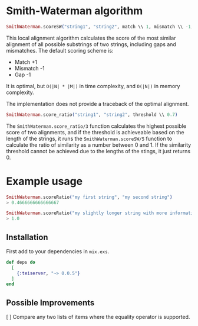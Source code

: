 # Smith-Waterman algorithm

```elixir
SmithWaterman.scoreSW("string1", "string2", match \\ 1, mismatch \\ -1, gap \\ -1)
```
This local alignment algorithm calculates the score of the most similar alignment of all possible substrings of two strings, including gaps and mismatches. 
The default scoring scheme is:
 - Match +1
 - Mismatch -1
 - Gap -1

It is optimal, but `O(|N| * |M|)` in time complexity, and `O(|N|)` in memory complexity. 

The implementation does not provide a traceback of the optimal alignment.


```elixir
SmithWaterman.score_ratio("string1", "string2", threshold \\ 0.7) 
```
The `SmithWaterman.score_ratio/3` function calculates the highest possible score of two alignments, and if the threshold is achieveable based on the length of the strings, it runs the `SmithWaterman.scoreSW/5` function to calculate the ratio of similarity as a number between 0 and 1.
If the similarity threshold cannot be achieved due to the lengths of the stings, it just returns 0.


# Example usage
```elixir
SmithWaterman.scoreRatio("my first string", "my second string")
> 0.4666666666666667

SmithWaterman.scoreRatio("my slightly longer string with more information in it", "my slightly longer string with more information in it random chars")
> 1.0
```

## Installation
First add to your dependencies in `mix.exs`.
```elixir
def deps do
  [
    {:teiserver, "~> 0.0.5"}
  ]
end
```

## Possible Improvements
[ ] Compare any two lists of items where the equality operator is supported.
